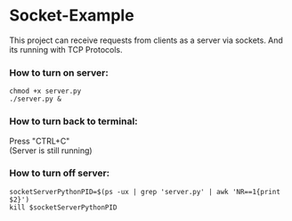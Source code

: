 # Socket-Example
This project can receive requests from clients as a server via sockets. And its running with TCP Protocols.

### How to turn on server:
``chmod +x server.py``   
``./server.py &``

### How to turn back to terminal:
Press "CTRL+C"   
(Server is still running)

### How to turn off server:   
``socketServerPythonPID=$(ps -ux | grep 'server.py' | awk 'NR==1{print $2}')``   
``kill $socketServerPythonPID``

